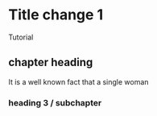 # Title change 1
Tutorial
## chapter heading

It is a well known fact that a single woman

### heading 3 / subchapter
